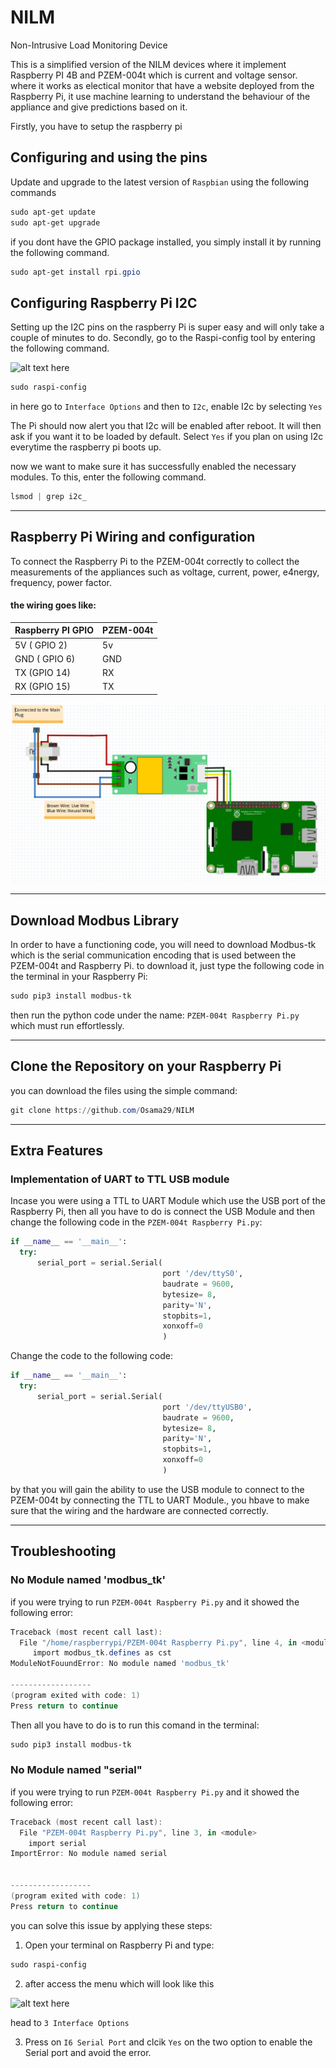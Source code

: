 # NILM
Non-Intrusive Load Monitoring Device

This is a simplified version of the NILM devices where it implement Raspberry PI 4B and PZEM-004t which is current and voltage sensor. where it works as electical monitor that have a website deployed from the Raspberry Pi, it use machine learning to understand the behaviour of the appliance and give predictions based on it.

Firstly, you have to setup the raspberry pi 
## Configuring and using the pins

Update and upgrade to the latest version of `Raspbian` using the following commands

```powershell
sudo apt-get update
sudo apt-get upgrade
```

if you dont have the GPIO package installed, you simply install it by running the following command.
```powershell
sudo apt-get install rpi.gpio
```

## Configuring Raspberry Pi I2C

Setting up the I2C pins on the raspberry Pi is super easy and will only take a couple of minutes to do.
Secondly, go to the Raspi-config tool by entering the following command.

![alt text here](https://pimylifeup.com/wp-content/uploads/2015/09/Raspberry-Pi-SPI-and-I2C.png)

```powershell
sudo raspi-config
```

in here go to `Interface Options` and then to `I2c`, enable I2c by selecting `Yes`

The Pi should now alert you that I2c will be enabled after reboot. It will then ask if you want it to be loaded by default. Select `Yes` if you plan on using I2c everytime the raspberry pi boots up.

now we want to make sure it has successfully enabled the necessary modules. To this, enter the following command.

```powershell
lsmod | grep i2c_
```

***
## Raspberry Pi Wiring and configuration

To connect the Raspberry Pi to the PZEM-004t correctly to collect the measurements of the appliances such as voltage, current, power, e4nergy, frequency, power factor.

#### the wiring goes like:
| Raspberry PI GPIO | PZEM-004t |
| ----------------- | --------- |
| 5V ( GPIO 2)      | 5v        |
| GND ( GPIO 6)     | GND       |
| TX (GPIO 14)      | RX        | 
|RX (GPIO 15)       | TX        | 


![alt text here](https://github.com/Osama29/NILM/blob/main/Images/Screenshot%202023-08-19%20193237.png?raw=true)

***
## Download Modbus Library

 In order to have a functioning code, you will need to download Modbus-tk which is the serial communication encoding that is used between the PZEM-004t and Raspberry Pi. to download it, just type the following code in the terminal in your Raspberry Pi:

 ```powershell
sudo pip3 install modbus-tk
```

then run the python code under the name: `PZEM-004t Raspberry Pi.py` which must run effortlessly. 

*** 
## Clone the Repository on your Raspberry Pi
you can download the files using the simple command:
```powershell
git clone https://github.com/Osama29/NILM
```

***
## Extra Features

### Implementation of UART to TTL USB module
Incase you were using a TTL to UART Module which use the USB port of the Raspberry Pi, then all you have to do is connect the USB Module and then change the following code in the `PZEM-004t Raspberry Pi.py`:

```python
if __name__ == '__main__':
  try:
      serial_port = serial.Serial(
                                  port '/dev/ttyS0',
                                  baudrate = 9600,
                                  bytesize= 8,
                                  parity='N',
                                  stopbits=1,
                                  xonxoff=0
                                  )
```

Change the code to the following code:

```python
if __name__ == '__main__':
  try:
      serial_port = serial.Serial(
                                  port '/dev/ttyUSB0',
                                  baudrate = 9600,
                                  bytesize= 8,
                                  parity='N',
                                  stopbits=1,
                                  xonxoff=0
                                  )
```
by that you will gain the ability to use the USB module to connect to the PZEM-004t by connecting the TTL to UART Module., you hbave to make sure that the wiring and the hardware are connected correctly.

***
## Troubleshooting

### No Module named 'modbus_tk'
if you were trying to run `PZEM-004t Raspberry Pi.py` and it showed the following error:
```powershell
Traceback (most recent call last):
  File "/home/raspberrypi/PZEM-004t Raspberry Pi.py", line 4, in <module>
     import modbus_tk.defines as cst
ModuleNotFouundError: No module named 'modbus_tk'

------------------
(program exited with code: 1)
Press return to continue
```
Then all you have to do is to run this comand in the terminal:
```powershell
sudo pip3 install modbus-tk
```

### No Module named "serial"
if you were trying to run `PZEM-004t Raspberry Pi.py` and it showed the following error:

```powershell
Traceback (most recent call last):
  File "PZEM-004t Raspberry Pi.py", line 3, in <module>
    import serial
ImportError: No module named serial


------------------
(program exited with code: 1)
Press return to continue
```

you can solve this issue by applying these steps:

1. Open your terminal on Raspberry Pi and type:
```powershell
sudo raspi-config
```

2. after access the menu which will look like this
   
![alt text here](https://pimylifeup.com/wp-content/uploads/2015/09/Raspberry-Pi-SPI-and-I2C.png)

head to `3 Interface Options`

3.  Press on `I6 Serial Port` and clcik `Yes` on the two option to enable the Serial port and avoid the error.

